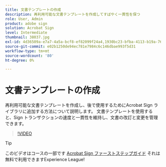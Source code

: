 ```yaml
---
title: 文書テンプレートの作成
description: 再利用可能な文書テンプレートを作成してすばやく一貫性を保つ
role: User, Admin
product: adobe sign
solution: Acrobat Sign
level: Intermediate
thumbnail: 38037.jpg
exl-id: 4d36509a-e7a7-4a5a-bcf8-ef82099f24a4,1930bc23-bfba-4113-b19a-76634667bda3
source-git-commit: e02b1250de94ec781e7984c6c146dbae993f5d31
workflow-type: tm+mt
source-wordcount: '80'
ht-degree: 0%

---
```


# 文書テンプレートの作成

再利用可能な文書テンプレートを作成し、後で使用するためにAcrobat Sign ライブラリに追加する方法について説明します。 文書テンプレートを使用すると、Sign トランザクションの速度と一貫性を維持し、文書の改訂と変更を管理できます。

>[!VIDEO](https://video.tv.adobe.com/v/38037?hidetitle=true)

>[!TIP]
>
>このビデオはコースの一部です [Acrobat Sign ファーストステップガイド](https://experienceleague.adobe.com/?recommended=Sign-U-1-2020.1) それは無料で利用できますExperience League!
